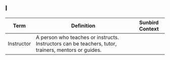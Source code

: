 ## I    

Term | Definition |Sunbird Context
-----|------------|-----------------
Instructor  |A person who teaches or instructs. Instructors can be teachers, tutor, trainers, mentors or guides.  |
